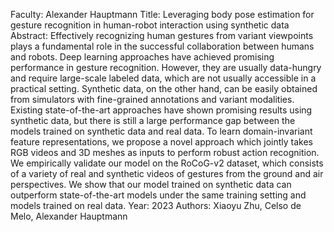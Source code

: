 Faculty: Alexander Hauptmann
Title: Leveraging body pose estimation for gesture recognition in human-robot interaction using synthetic data
Abstract: Effectively recognizing human gestures from variant viewpoints plays a fundamental role in the successful collaboration between humans and robots. Deep learning approaches have achieved promising performance in gesture recognition. However, they are usually data-hungry and require large-scale labeled data, which are not usually accessible in a practical setting. Synthetic data, on the other hand, can be easily obtained from simulators with fine-grained annotations and variant modalities. Existing state-of-the-art approaches have shown promising results using synthetic data, but there is still a large performance gap between the models trained on synthetic data and real data. To learn domain-invariant feature representations, we propose a novel approach which jointly takes RGB videos and 3D meshes as inputs to perform robust action recognition. We empirically validate our model on the RoCoG-v2 dataset, which consists of a variety of real and synthetic videos of gestures from the ground and air perspectives. We show that our model trained on synthetic data can outperform state-of-the-art models under the same training setting and models trained on real data.
Year: 2023
Authors: Xiaoyu Zhu, Celso de Melo, Alexander Hauptmann
